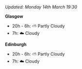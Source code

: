 *Updated: Monday 14th March 19:30*

**Glasgow**

* 20h - 6h: :partly_sunny: Partly Cloudy
* 7h: :cloud: Cloudy

**Edinburgh**

* 20h - 6h: :partly_sunny: Partly Cloudy
* 7h: :cloud: Cloudy
